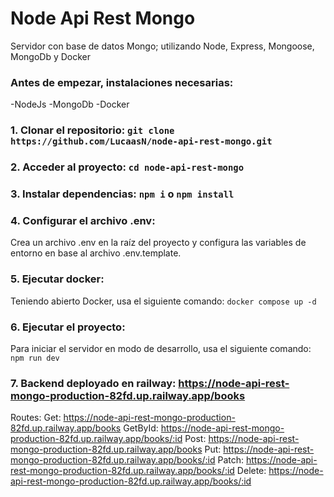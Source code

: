 # Node Api Rest Mongo

Servidor con base de datos Mongo; utilizando Node, Express, Mongoose, MongoDb y Docker

### Antes de empezar, instalaciones necesarias:
-NodeJs
-MongoDb
-Docker

### 1. Clonar el repositorio: `git clone https://github.com/LucaasN/node-api-rest-mongo.git`

### 2. Acceder al proyecto: `cd node-api-rest-mongo`

### 3. Instalar dependencias: `npm i` o `npm install`

### 4. Configurar el archivo .env:
Crea un archivo .env en la raíz del proyecto y configura las variables de entorno en base al archivo .env.template.

### 5. Ejecutar docker:
Teniendo abierto Docker, usa el siguiente comando: `docker compose up -d`

### 6. Ejecutar el proyecto:
Para iniciar el servidor en modo de desarrollo, usa el siguiente comando: `npm run dev`

### 7. Backend deployado en railway: https://node-api-rest-mongo-production-82fd.up.railway.app/books
Routes:
Get: https://node-api-rest-mongo-production-82fd.up.railway.app/books
GetById: https://node-api-rest-mongo-production-82fd.up.railway.app/books/:id
Post: https://node-api-rest-mongo-production-82fd.up.railway.app/books
Put: https://node-api-rest-mongo-production-82fd.up.railway.app/books/:id
Patch: https://node-api-rest-mongo-production-82fd.up.railway.app/books/:id
Delete: https://node-api-rest-mongo-production-82fd.up.railway.app/books/:id
